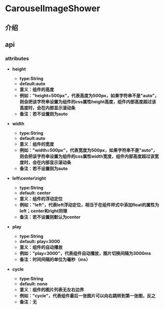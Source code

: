 # CarouselImageShower

## 介绍

## api

### attributes

* **height**

  * **type:String**
  * **default:auto**
  * **意义：组件的高度**
  * **例如："height=500px"，代表高度为500px，如果字符串不是"auto"，则会把该字符串设置为组件的css属性height高度，组件内部高度超过该高度时，会在内部显示滚动条**
  * **备注：若不设置则为auto**
* **width**

  * **type:String**
  * **default:auto**
  * **意义：组件的宽度**
  * **例如："width=500px"，代表宽度为500px，如果字符串不是"auto"，则会把该字符串设置为组件的css属性width宽度，组件内部高度超过该宽度时，会在内部显示滚动条**
  * **备注：若不设置则为auto**
* **left\center\right**

  * **type:String**
  * **default: center**
  * **意义：组件的浮动定位**
  * **例如："left"，代表left浮动定位，相当于在组件样式中添加float的属性为left；center和right同理**
  * **备注：若不设置则默认为center**
* **play**

  * **type:String**
  * **default: play=3000**
  * **意义：组件的自动播放**
  * **例如："play=3000"，代表组件自动播放，图片切换间隔为3000ms**
  * **备注：时间间隔的单位为毫秒（ms）**
* **cycle**

  * **type:String**
  * **default: none**
  * **意义：组件的图片列表无左右边界**
  * **例如："cycle"，代表组件最后一张图片可以向右跳转到第一张图，反之**
  * **备注：无**
